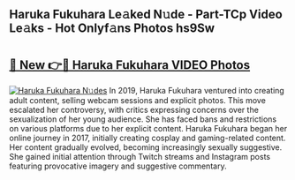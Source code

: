 ## Haruka Fukuhara Le𝚊ked N𝚞de - Part-TCp Video Le𝚊ks - Hot Onlyf𝚊ns Photos hs9Sw

# <h2><a href="http://ac54857.deff.icu/?id=Haruka+Fukuhara">🔗 New 👉🔴 Haruka Fukuhara VIDEO Photos</a></h2>

[![Haruka Fukuhara N𝚞des](https://i.imgur.com/rIISA9y.gif)](http://ac54857.deff.icu/?id=Haruka+Fukuhara)
In 2019, Haruka Fukuhara ventured into creating adult content, selling webcam sessions and explicit photos. This move escalated her controversy, with critics expressing concerns over the sexualization of her young audience. She has faced bans and restrictions on various platforms due to her explicit content. Haruka Fukuhara began her online journey in 2017, initially creating cosplay and gaming-related content. Her content gradually evolved, becoming increasingly sexually suggestive. She gained initial attention through Twitch streams and Instagram posts featuring provocative imagery and suggestive commentary.
